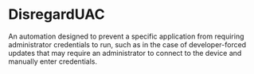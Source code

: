 # DisregardUAC
An automation designed to prevent a specific application from requiring administrator credentials to run, such as in the case of developer-forced updates that may require an administrator to connect to the device and manually enter credentials.
